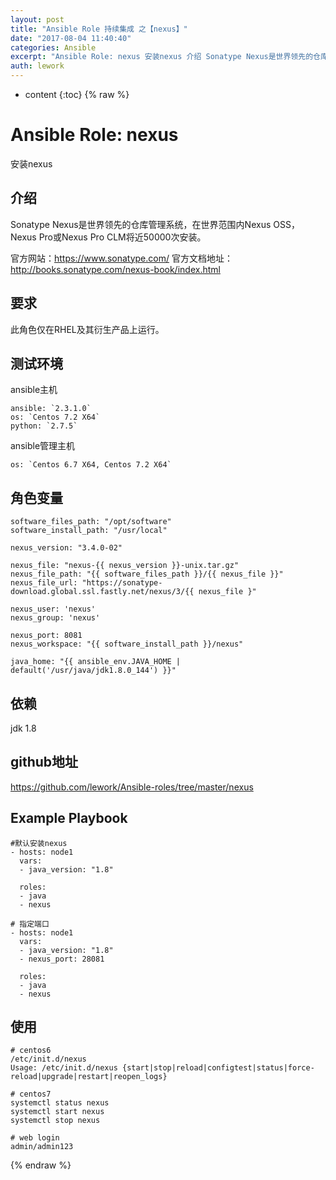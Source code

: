 ```yaml
---
layout: post
title: "Ansible Role 持续集成 之【nexus】"
date: "2017-08-04 11:40:40"
categories: Ansible
excerpt: "Ansible Role: nexus 安装nexus 介绍 Sonatype Nexus是世界领先的仓库管理系统，在世界范围内Nexus OS..."
auth: lework
---
```

* content
{:toc}
{% raw %}
# Ansible Role: nexus

安装nexus

## 介绍
Sonatype Nexus是世界领先的仓库管理系统，在世界范围内Nexus OSS，Nexus Pro或Nexus Pro CLM将近50000次安装。

官方网站：https://www.sonatype.com/
官方文档地址：http://books.sonatype.com/nexus-book/index.html

## 要求

此角色仅在RHEL及其衍生产品上运行。

## 测试环境

ansible主机

    ansible: `2.3.1.0`
    os: `Centos 7.2 X64`
    python: `2.7.5`

ansible管理主机

    os: `Centos 6.7 X64, Centos 7.2 X64`

## 角色变量
    software_files_path: "/opt/software"
    software_install_path: "/usr/local"

    nexus_version: "3.4.0-02"

    nexus_file: "nexus-{{ nexus_version }}-unix.tar.gz"
    nexus_file_path: "{{ software_files_path }}/{{ nexus_file }}"
    nexus_file_url: "https://sonatype-download.global.ssl.fastly.net/nexus/3/{{ nexus_file }"

    nexus_user: 'nexus'
    nexus_group: 'nexus'

    nexus_port: 8081
    nexus_workspace: "{{ software_install_path }}/nexus"

    java_home: "{{ ansible_env.JAVA_HOME | default('/usr/java/jdk1.8.0_144') }}"
    
## 依赖

jdk 1.8

## github地址
https://github.com/lework/Ansible-roles/tree/master/nexus

## Example Playbook
	#默认安装nexus
    - hosts: node1
      vars:
      - java_version: "1.8"
      
      roles:
      - java
      - nexus
      
    # 指定端口
    - hosts: node1
      vars:
      - java_version: "1.8"
      - nexus_port: 28081
      
      roles:
      - java
      - nexus
      
## 使用

```
# centos6
/etc/init.d/nexus 
Usage: /etc/init.d/nexus {start|stop|reload|configtest|status|force-reload|upgrade|restart|reopen_logs}

# centos7
systemctl status nexus
systemctl start nexus
systemctl stop nexus

# web login
admin/admin123
```
{% endraw %}
